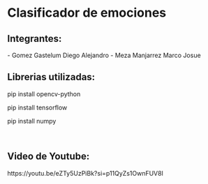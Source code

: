 <h1>Clasificador de emociones</h1>
<h2>Integrantes: </h2>
- Gomez Gastelum Diego Alejandro
- Meza Manjarrez Marco Josue
<br>
<h2>Librerias utilizadas:</h2>
<p> pip install opencv-python</p>
<p> pip install tensorflow</p>
<p> pip install numpy</p>
<br>
<h2>Video de Youtube:</h2>
<p>https://youtu.be/eZTy5UzPiBk?si=p11QyZs1OwnFUV8l</p>